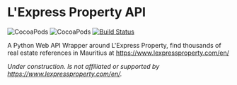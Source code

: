 # L'Express Property API

![CocoaPods](https://img.shields.io/cocoapods/l/AFNetworking.svg)
![CocoaPods](https://img.shields.io/badge/Python-3.3%2C%203.4%2C%203.5%2C%203.6-brightgreen.svg)
[![Build Status](https://travis-ci.org/xPrithvi/LExpress-Property-API.svg?branch=master)](https://travis-ci.org/xPrithvi/LExpress-Property-API)



A Python Web API Wrapper around L'Express Property, find thousands of real estate references in Mauritius at https://www.lexpressproperty.com/en/

*Under construction.*
*Is not affiliated or supported by https://www.lexpressproperty.com/en/.*
